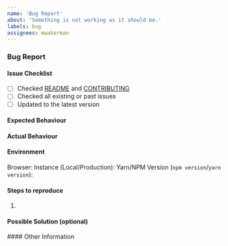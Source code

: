 ```yaml
---
name: 'Bug Report'
about: 'Something is not working as it should be.'
labels: bug
assignees: mwakerman
---
```


### Bug Report

#### Issue Checklist
- [ ] Checked [README](README.md) and [CONTRIBUTING](CONTRIBUTING.md)
- [ ] Checked all existing or past issues
- [ ] Updated to the latest version

#### Expected Behaviour
<!--- Tell us what should happen -->

#### Actual Behaviour
<!--- Tell us what happens instead of the expected behavior -->

#### Environment
Browser:
Instance (Local/Production):
Yarn/NPM Version (`npm version`/`yarn version`): 

#### Steps to reproduce
<!--- Provide a link to a live example, or an unambiguous set of steps to -->
<!--- reproduce this bug. Include code to reproduce, if relevant -->
1. 

#### Possible Solution (optional)
<!--- Not obligatory, but suggest a fix/reason for the bug. -->

#### Other Information
<!-- The more information you can give, the better we can understand the problem. -->